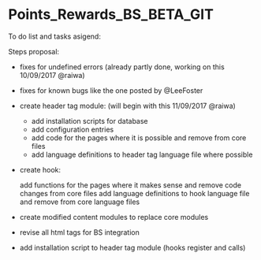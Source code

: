 # Points_Rewards_BS_BETA_GIT

To do list and tasks asigend:

 Steps proposal:

- fixes for undefined errors (already partly done, working on this 10/09/2017 @raiwa)

- fixes for known bugs like the one posted by @LeeFoster

- create header tag module: (will begin with this 11/09/2017 @raiwa)

    - add installation scripts for database
    - add configuration entries
    - add code for the pages where it is possible and remove from core files
    - add language definitions to header tag language file where possible

- create hook:

    add functions for the pages where it makes sense and remove code changes from core files
    add language definitions to hook language file and remove from core language files

- create modified content modules to replace core modules

- revise all html tags for BS integration

- add installation script to header tag module (hooks register and calls) 
